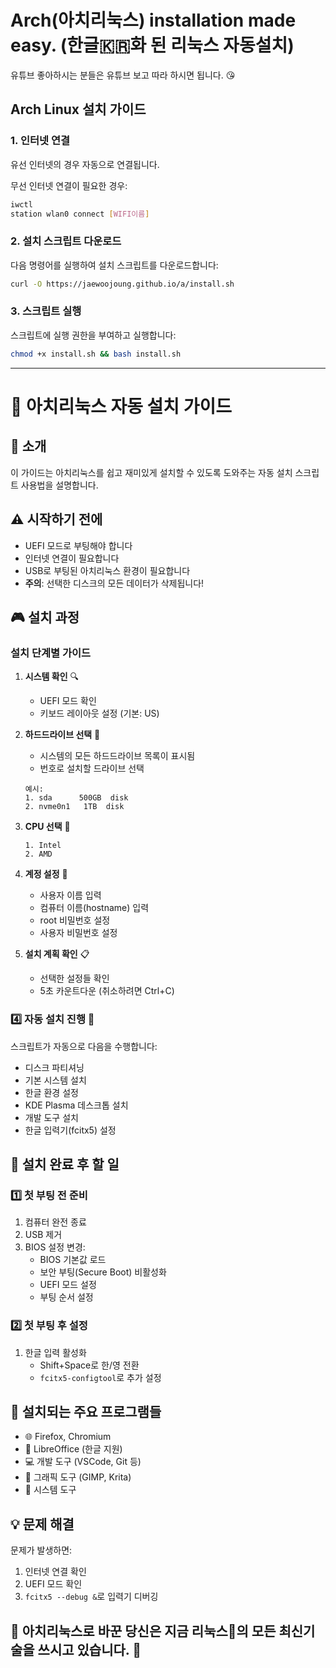# Arch(아치리눅스) installation made easy. (한글🇰🇷화 된 리눅스 자동설치)
유튜브 좋아하시는 분들은 유튜브 보고 따라 하시면 됩니다. 😘

## Arch Linux 설치 가이드

### 1. 인터넷 연결

유선 인터넷의 경우 자동으로 연결됩니다.

무선 인터넷 연결이 필요한 경우:
```bash
iwctl
station wlan0 connect [WIFI이름]
```

### 2. 설치 스크립트 다운로드

다음 명령어를 실행하여 설치 스크립트를 다운로드합니다:
```bash
curl -O https://jaewoojoung.github.io/a/install.sh
```

### 3. 스크립트 실행

스크립트에 실행 권한을 부여하고 실행합니다:
```bash
chmod +x install.sh && bash install.sh
```

---
# 🚀 아치리눅스 자동 설치 가이드

## 📝 소개
이 가이드는 아치리눅스를 쉽고 재미있게 설치할 수 있도록 도와주는 자동 설치 스크립트 사용법을 설명합니다.

## ⚠️ 시작하기 전에
- UEFI 모드로 부팅해야 합니다
- 인터넷 연결이 필요합니다
- USB로 부팅된 아치리눅스 환경이 필요합니다
- **주의**: 선택한 디스크의 모든 데이터가 삭제됩니다!

## 🎮 설치 과정

### 설치 단계별 가이드
1. **시스템 확인** 🔍
   - UEFI 모드 확인
   - 키보드 레이아웃 설정 (기본: US)

2. **하드드라이브 선택** 💽
   - 시스템의 모든 하드드라이브 목록이 표시됨
   - 번호로 설치할 드라이브 선택
   ```
   예시:
   1. sda      500GB  disk
   2. nvme0n1   1TB  disk
   ```

3. **CPU 선택** 🔧
   ```
   1. Intel
   2. AMD
   ```

4. **계정 설정** 👤
   - 사용자 이름 입력
   - 컴퓨터 이름(hostname) 입력
   - root 비밀번호 설정
   - 사용자 비밀번호 설정

5. **설치 계획 확인** 📋
   - 선택한 설정들 확인
   - 5초 카운트다운 (취소하려면 Ctrl+C)

### 4️⃣ 자동 설치 진행 🚀
스크립트가 자동으로 다음을 수행합니다:
- 디스크 파티셔닝
- 기본 시스템 설치
- 한글 환경 설정
- KDE Plasma 데스크톱 설치
- 개발 도구 설치
- 한글 입력기(fcitx5) 설정

## 🎉 설치 완료 후 할 일

### 1️⃣ 첫 부팅 전 준비
1. 컴퓨터 완전 종료
2. USB 제거
3. BIOS 설정 변경:
   - BIOS 기본값 로드
   - 보안 부팅(Secure Boot) 비활성화
   - UEFI 모드 설정
   - 부팅 순서 설정

### 2️⃣ 첫 부팅 후 설정
1. 한글 입력 활성화
   - Shift+Space로 한/영 전환
   - `fcitx5-configtool`로 추가 설정

## 🎨 설치되는 주요 프로그램들
- 🌐 Firefox, Chromium
- 📝 LibreOffice (한글 지원)
- 💻 개발 도구 (VSCode, Git 등)
- 🎨 그래픽 도구 (GIMP, Krita)
- 🔧 시스템 도구

## 💡 문제 해결
문제가 발생하면:
1. 인터넷 연결 확인
2. UEFI 모드 확인
3. `fcitx5 --debug &`로 입력기 디버깅

## 🌈 아치리눅스로 바꾼 당신은 지금 리눅스🐧의 모든 최신기술을 쓰시고 있습니다. 🥰
